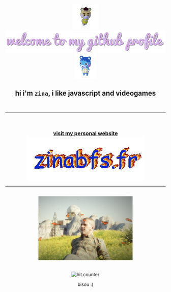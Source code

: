 <div align="center">
<img src="img/marty.gif" alt="marty from animal crossing" height="80"> <img src="img/welcome.gif" alt="welcome to my github profile" align="center">
<img src="img/mirti.gif" alt="bluebear from animal crossing" height="80">
</div>

<div align="center">

## hi i'm `zina`, i like javascript and videogames

</div>

<br>
<hr>
<br>

<h3 align="center">
<a href="https://zinabfs.fr/">visit my personal website <br>
<img src="img/zinabfs.gif" alt="portfolio" align="center">
</a>
</h3>


<hr>
<br>


<div align="center">
<img src="img/tarkov.png" alt="tarkov" align="center" height="200">
</div>
<br>
<br>
<div align="center">

<img src="https://profile-counter.glitch.me/zinabfs/count.svg" alt="hit counter" align="center">

</div>
<div align="center">

bisou :)
</div>
